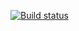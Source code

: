 [![Build status](https://ci.appveyor.com/api/projects/status/7pec9i22lc4k8l78?svg=true)](https://ci.appveyor.com/project/Ailis7/events1)